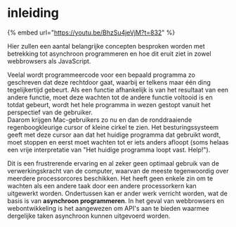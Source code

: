 # inleiding

{% embed url="https://youtu.be/BhzSu4jeVjM?t=832" %}

Hier zullen een aantal belangrijke concepten besproken worden met betrekking tot asynchroon programmeren en hoe dit eruit ziet in zowel webbrowsers als JavaScript.

Veelal wordt programmeercode voor een bepaald programma zo geschreven dat deze rechtdoor gaat, waarbij er telkens maar één ding tegelijkertijd gebeurt. Als een functie afhankelijk is van het resultaat van een andere functie, moet deze wachten tot de andere functie voltooid is en totdat gebeurt, wordt het hele programma in wezen gestopt vanuit het perspectief van de gebruiker.  
Daarom krijgen Mac-gebruikers zo nu en dan de ronddraaiende regenboogkleurige cursor of kleine cirkel te zien. Het besturingssysteem geeft met deze cursor aan dat het huidige programma dat gebruikt wordt, moet stoppen en eerst moet wachten tot er iets anders afloopt \(soms helaas een vrije interpretatie van "Het huidige programma loopt vast. Help!"\).

Dit is een frustrerende ervaring en al zeker geen optimaal gebruik van de verwerkingskracht van de computer, waarvan de meeste tegenwoordig over meerdere processorcores beschikken. Het heeft geen enkele zin om te wachten als een andere taak door een andere processorkern kan uitgewerkt worden. Ondertussen kan er ander werk verricht worden, wat de basis is van **asynchroon programmeren**. In het geval van webbrowsers en  webontwikkeling is het aangewezen om API's aan te bieden waarmee dergelijke taken asynchroon kunnen uitgevoerd worden.

